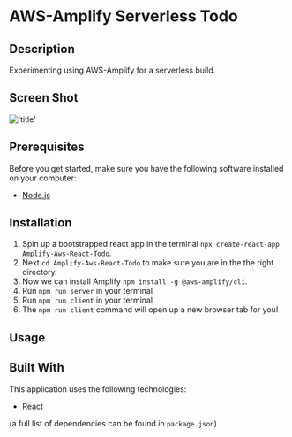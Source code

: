 
# AWS-Amplify Serverless Todo

## Description


Experimenting using AWS-Amplify for a serverless build.

## Screen Shot

!['title'](#)


## Prerequisites

Before you get started, make sure you have the following software installed on your computer:

- [Node.js](https://nodejs.org/en/)

## Installation


1. Spin up a bootstrapped react app in the terminal `npx create-react-app Amplify-Aws-React-Todo`.
2. Next `cd Amplify-Aws-React-Todo` to make sure you are in the the right directory.
3. Now we can install Amplify `npm install -g @aws-amplify/cli`.
4. Run `npm run server` in your terminal
5. Run `npm run client` in your terminal
6. The `npm run client` command will open up a new browser tab for you!

## Usage



## Built With

This application uses the following technologies:

- [React](https://reactjs.org/)


(a full list of dependencies can be found in `package.json`)






